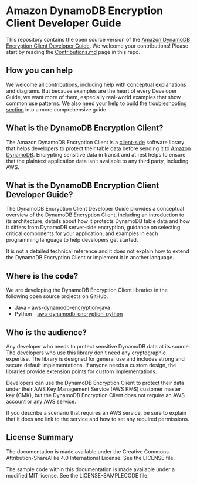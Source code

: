 # Amazon DynamoDB Encryption Client Developer Guide

This repository contains the open source version of the [Amazon DynamoDB Encryption Client Developer
Guide](https://docs.aws.amazon.com/dynamodb-encryption-client/latest/devguide/). We welcome your contributions! Please start by reading the
[Contributions.md](https://github.com/awsdocs/aws-dynamodb-encryption-docs/blob/master/CONTRIBUTING.md) page in this
repo.

## How you can help
We welcome all contributions, including help with conceptual explanations and diagrams. But because 
examples are the heart of every Developer Guide, we want more of them, especially real-world
examples that show common use patterns. We also need your help to build the [troubleshooting
section](https://docs.aws.amazon.com/dynamodb-encryption-client/latest/devguide/troubleshooting.html)
into a more comprehensive guide.

## What is the DynamoDB Encryption Client? 

The Amazon DynamoDB Encryption Client is a
[client-side](https://docs.aws.amazon.com/dynamodb-encryption-client/latest/devguide/client-server-side.html)
software library that helps developers to protect their table data before sending it to [Amazon
DynamoDB](https://aws.amazon.com/dynamodb/). Encrypting sensitive data in transit and at rest helps to ensure that the plaintext application data isn’t available to any third party, including AWS.

## What is the DynamoDB Encryption Client Developer Guide?

The DynamoDB Encryption Client Developer Guide provides a
conceptual overview of the DynamoDB Encryption Client, including an introduction to its
architecture, details about how it protects DynamoDB table data and how it differs from DynamoDB
server-side encryption, guidance on selecting critical components for your application, and examples
in each programming language to help developers get started.

It is not a detailed technical reference and it does not explain how to extend the DynamoDB
Encryption Client or implement it in another language.

## Where is the code?
We are developing the DynamoDB Encryption Client libraries in the following open source projects on GitHub. 

* Java - [aws-dynamodb-encryption-java](https://github.com/awslabs/aws-dynamodb-encryption-java)
* Python -
[aws-dynamodb-encryption-python](https://github.com/awslabs/aws-dynamodb-encryption-python)

## Who is the audience?
Any developer who needs to protect sensitive DynamoDB data at its source. The developers who use this library
don't need any cryptographic expertise. The library is designed for general use and includes strong and secure default
implementations. If anyone needs a custom design, the libraries provide extension points for custom implementations.

Developers can use the DynamoDB Encryption Client to protect their data under their AWS Key Management
Service (AWS KMS) customer master key (CMK), but the DynamoDB Encryption Client does not require an AWS account or any AWS service.

If you describe a scenario that requires an AWS service, be sure to explain that it does and link to
the service and how to set any required permissions.


## License Summary

The documentation is made available under the Creative Commons Attribution-ShareAlike 4.0 International License. See the LICENSE file.

The sample code within this documentation is made available under a modified MIT license. See the LICENSE-SAMPLECODE file.